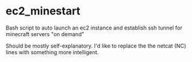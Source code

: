 ec2_minestart
=============

Bash script to auto launch an ec2 instance and establish ssh tunnel for minecraft servers "on demand"

Should be mostly self-explanatory.  I'd like to replace the the netcat (NC) lines with something more intelligent.
